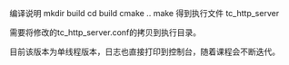 编译说明
mkdir build
cd build
cmake ..
make
得到执行文件
tc_http_server


需要将修改的tc_http_server.conf的拷贝到执行目录。

目前该版本为单线程版本，日志也直接打印到控制台，随着课程会不断迭代。